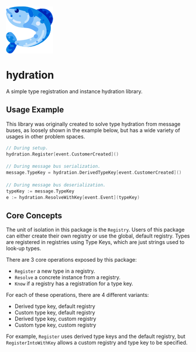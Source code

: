 ![](icon.png)

# hydration

A simple type registration and instance hydration library.

## Usage Example

This library was originally created to solve type hydration from message buses,
as loosely shown in the example below, but has a wide variety of usages in other
problem spaces.

```go
// During setup.
hydration.Register[event.CustomerCreated]()

// During message bus serialization.
message.TypeKey = hydration.DerivedTypeKey[event.CustomerCreated]()

// During message bus deserialization.
typeKey := message.TypeKey
e := hydration.ResolveWithKey[event.Event](typeKey)
```

## Core Concepts

The unit of isolation in this package is the `Registry`.  Users of this package
can either create their own registry or use the global, default registry. Types
are registered in registries using Type Keys, which are just strings used
to look-up types.

There are 3 core operations exposed by this package:

- `Register` a new type in a registry.
- `Resolve` a concrete instance from a registry.
- `Know` if a registry has a registration for a type key.

For each of these operations, there are 4 different variants:

- Derived type key, default registry
- Custom type key, default registry
- Derived type key, custom registry
- Custom type key, custom registry

For example, `Register` uses derived type keys and the default registry, but
`RegisterIntoWithKey` allows a custom registry and type key to be specified.
